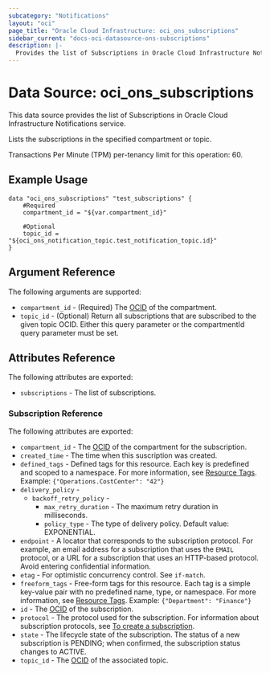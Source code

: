 ```yaml
---
subcategory: "Notifications"
layout: "oci"
page_title: "Oracle Cloud Infrastructure: oci_ons_subscriptions"
sidebar_current: "docs-oci-datasource-ons-subscriptions"
description: |-
  Provides the list of Subscriptions in Oracle Cloud Infrastructure Notifications service
---
```


# Data Source: oci_ons_subscriptions
This data source provides the list of Subscriptions in Oracle Cloud Infrastructure Notifications service.

Lists the subscriptions in the specified compartment or topic.

Transactions Per Minute (TPM) per-tenancy limit for this operation: 60.


## Example Usage

```hcl
data "oci_ons_subscriptions" "test_subscriptions" {
	#Required
	compartment_id = "${var.compartment_id}"

	#Optional
	topic_id = "${oci_ons_notification_topic.test_notification_topic.id}"
}
```

## Argument Reference

The following arguments are supported:

* `compartment_id` - (Required) The [OCID](https://docs.cloud.oracle.com/iaas/Content/General/Concepts/identifiers.htm) of the compartment. 
* `topic_id` - (Optional) Return all subscriptions that are subscribed to the given topic OCID. Either this query parameter or the compartmentId query parameter must be set. 


## Attributes Reference

The following attributes are exported:

* `subscriptions` - The list of subscriptions.

### Subscription Reference

The following attributes are exported:

* `compartment_id` - The [OCID](https://docs.cloud.oracle.com/iaas/Content/General/Concepts/identifiers.htm) of the compartment for the subscription. 
* `created_time` - The time when this suscription was created.
* `defined_tags` - Defined tags for this resource. Each key is predefined and scoped to a namespace. For more information, see [Resource Tags](https://docs.cloud.oracle.com/iaas/Content/General/Concepts/resourcetags.htm).  Example: `{"Operations.CostCenter": "42"}` 
* `delivery_policy` - 
	* `backoff_retry_policy` - 
		* `max_retry_duration` - The maximum retry duration in milliseconds.
		* `policy_type` - The type of delivery policy. Default value: EXPONENTIAL. 
* `endpoint` - A locator that corresponds to the subscription protocol.  For example, an email address for a subscription that uses the `EMAIL` protocol, or a URL for a subscription that uses an HTTP-based protocol. Avoid entering confidential information. 
* `etag` - For optimistic concurrency control. See `if-match`. 
* `freeform_tags` - Free-form tags for this resource. Each tag is a simple key-value pair with no predefined name, type, or namespace. For more information, see [Resource Tags](https://docs.cloud.oracle.com/iaas/Content/General/Concepts/resourcetags.htm).  Example: `{"Department": "Finance"}` 
* `id` - The [OCID](https://docs.cloud.oracle.com/iaas/Content/General/Concepts/identifiers.htm) of the subscription. 
* `protocol` - The protocol used for the subscription. For information about subscription protocols, see [To create a subscription](https://docs.cloud.oracle.com/iaas/Content/Notification/Tasks/managingtopicsandsubscriptions.htm#createSub). 
* `state` - The lifecycle state of the subscription. The status of a new subscription is PENDING; when confirmed, the subscription status changes to ACTIVE. 
* `topic_id` - The [OCID](https://docs.cloud.oracle.com/iaas/Content/General/Concepts/identifiers.htm) of the associated topic. 

